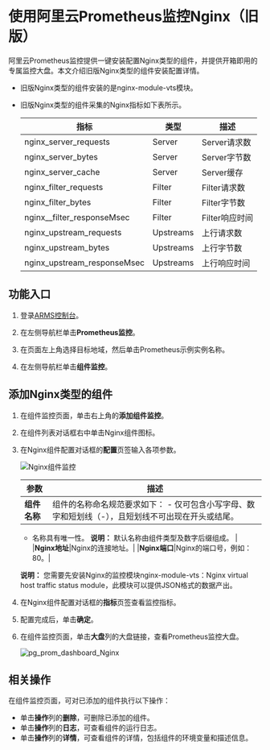 # 使用阿里云Prometheus监控Nginx（旧版）

阿里云Prometheus监控提供一键安装配置Nginx类型的组件，并提供开箱即用的专属监控大盘。本文介绍旧版Nginx类型的组件安装配置详情。

-   旧版Nginx类型的组件安装的是nginx-module-vts模块。
-   旧版Nginx类型的组件采集的Nginx指标如下表所示。

    |指标|类型|描述|
    |--|--|--|
    |nginx\_server\_requests|Server|Server请求数|
    |nginx\_server\_bytes|Server|Server字节数|
    |nginx\_server\_cache|Server|Server缓存|
    |nginx\_filter\_requests|Filter|Filter请求数|
    |nginx\_filter\_bytes|Filter|Filter字节数|
    |nginx\_\_filter\_responseMsec|Filter|Filter响应时间|
    |nginx\_upstream\_requests|Upstreams|上行请求数|
    |nginx\_upstream\_bytes|Upstreams|上行字节数|
    |nginx\_upstream\_responseMsec|Upstreams|上行响应时间|


## 功能入口

1.  登录[ARMS控制台](https://arms.console.aliyun.com/#/home)。

2.  在左侧导航栏单击**Prometheus监控**。

3.  在页面左上角选择目标地域，然后单击Prometheus示例实例名称。

4.  在左侧导航栏单击**组件监控**。


## 添加Nginx类型的组件

1.  在组件监控页面，单击右上角的**添加组件监控**。

2.  在组件列表对话框右中单击Nginx组件图标。

3.  在Nginx组件配置对话框的**配置**页签输入各项参数。

    ![Nginx组件监控](https://static-aliyun-doc.oss-accelerate.aliyuncs.com/assets/img/zh-CN/7586416261/p293832.png)

    |参数|描述|
    |--|--|
    |**组件名称**|组件的名称命名规范要求如下：    -   仅可包含小写字母、数字和短划线（-），且短划线不可出现在开头或结尾。
    -   名称具有唯一性。
**说明：** 默认名称由组件类型及数字后缀组成。 |
    |**Nginx地址**|Nginx的连接地址。|
    |**Nginx端口**|Nginx的端口号，例如：80。|

    **说明：** 您需要先安装Nginx的监控模块nginx-module-vts：Nginx virtual host traffic status module，此模块可以提供JSON格式的数据产出。

4.  在Nginx组件配置对话框的**指标**页签查看监控指标。

5.  配置完成后，单击**确定**。

6.  在组件监控页面，单击**大盘**列的大盘链接，查看Prometheus监控大盘。

    ![pg_prom_dashboard_Nginx](https://static-aliyun-doc.oss-accelerate.aliyuncs.com/assets/img/zh-CN/7284298951/p97649.png)


## 相关操作

在组件监控页面，可对已添加的组件执行以下操作：

-   单击**操作**列的**删除**，可删除已添加的组件。
-   单击**操作**列的**日志**，可查看组件的运行日志。
-   单击**操作**列的**详情**，可查看组件的详情，包括组件的环境变量和描述信息。


